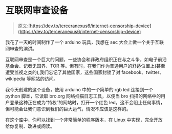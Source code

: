 # 互联网审查设备

> 原文:[https://dev.to/terceranexus6/internet-censorship-device](https://dev.to/terceranexus6/internet-censorship-device)

我花了一天的时间制作了一个 arduino 玩具，我想在 sec 大会上做一个关于互联网审查的演讲。

互联网审查是一个巨大的问题，一些协会和非政府组织正在与之斗争，如电子前沿基金会、记者无国界、TOR 等。但有时，在我们作为普通用户的舒适位置上(甚至遭受监视之类的),我们忘记了其他国家，这些国家封锁了对 facebook、twitter、wikipedia 等网站的访问。

我今天创建的这个设备，使用 arduino 中的一个简单的 rgb led 连接到一个 python 脚本，它读取 bro.org 网络扫描日志工具，以便当 bro 扫描的网络中的用户登录这种正在成为“特权”的网站时，打开一个红色 led。这不会阻止任何事情，但可能会让我们意识到我们的巨大运气，情况不应该是这样的。

在这个库中，你可以找到一个非常简单的程序版本，在 Linux 中实现，完全开放给你复制、改进或阅读。